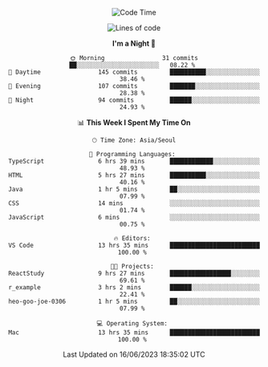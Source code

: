 <div align=center>
 
<!--START_SECTION:waka-->
![Code Time](http://img.shields.io/badge/Code%20Time-60%20hrs%2028%20mins-blue)

![Lines of code](https://img.shields.io/badge/From%20Hello%20World%20I%27ve%20Written-2.9%20million%20lines%20of%20code-blue)

**I'm a Night 🦉** 

```text
🌞 Morning                31 commits          ██░░░░░░░░░░░░░░░░░░░░░░░   08.22 % 
🌆 Daytime                145 commits         ██████████░░░░░░░░░░░░░░░   38.46 % 
🌃 Evening                107 commits         ███████░░░░░░░░░░░░░░░░░░   28.38 % 
🌙 Night                  94 commits          ██████░░░░░░░░░░░░░░░░░░░   24.93 % 
```


📊 **This Week I Spent My Time On** 

```text
🕑︎ Time Zone: Asia/Seoul

💬 Programming Languages: 
TypeScript               6 hrs 39 mins       ████████████░░░░░░░░░░░░░   48.93 % 
HTML                     5 hrs 27 mins       ██████████░░░░░░░░░░░░░░░   40.16 % 
Java                     1 hr 5 mins         ██░░░░░░░░░░░░░░░░░░░░░░░   07.99 % 
CSS                      14 mins             ░░░░░░░░░░░░░░░░░░░░░░░░░   01.74 % 
JavaScript               6 mins              ░░░░░░░░░░░░░░░░░░░░░░░░░   00.75 % 

🔥 Editors: 
VS Code                  13 hrs 35 mins      █████████████████████████   100.00 % 

🐱‍💻 Projects: 
ReactStudy               9 hrs 27 mins       █████████████████░░░░░░░░   69.61 % 
r_example                3 hrs 2 mins        ██████░░░░░░░░░░░░░░░░░░░   22.41 % 
heo-goo-joe-0306         1 hr 5 mins         ██░░░░░░░░░░░░░░░░░░░░░░░   07.99 % 

💻 Operating System: 
Mac                      13 hrs 35 mins      █████████████████████████   100.00 % 
```


 Last Updated on 16/06/2023 18:35:02 UTC
<!--END_SECTION:waka-->
 </div>
